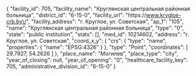 {
    "facility_id": 705,
    "facility_name": "Круглянская центральная районная больница",
    "district_id": "6-15-0",
    "facility_url": "https:\/\/www.krygloe-crb.by\/",
    "facility_address": "г. Круглое, ул. Советская",
    "ap_1": "105",
    "name": "Круглянская центральная районная больница",
    "type": "0",
    "state": "public institution",
    "stats": [],
    "med_id": 10214602,
    "address": "г. Круглое, ул. Советская",
    "coord_x_y": {
        "crs": {
            "type": "name",
            "properties": {
                "name": "EPSG:4326"
            }
        },
        "type": "Point",
        "coordinates": [
            29.7927,
            54.2626
        ]
    },
    "place_name": "Могилев",
    "place_type": "city",
    "year_of_closing": null,
    "year_of_opening": "0",
    "healthcare_facility_key": 705,
    "administrative_division_id": "6-15-0"
}